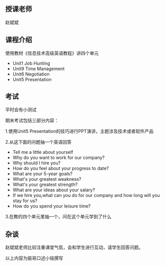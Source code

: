 ## 授课老师

赵斌斌

## 课程介绍

使用教材《信息技术高级英语教程》讲四个单元

- Unit1 Job Hunting
- Unit9 Time Management
- Unit6 Negotiation
- Unit5 Presentation

## 考试

平时会有小测试

期末考试包括三部分内容：

1.使用Unit5 Presentation的技巧进行PPT演讲，主题涉及技术或者软件产品

2.从这下面的问题抽一个英语回答

- Tell me a little about yourself 
- Why do you want to work for our company? 
- Why should I hire you? 
- How do you feel about your progress to date?
-  What are your 5-year goals?
-  What's your greatest weakness? 
- What's your greatest strength? 
- What are your ideas about your salary?
-  If we hire you,what can you do for our company and how long will you stay for us? 
- How do you spend your leisure time?

3.在教的四个单元里抽一个，问在这个单元学到了什么

## 杂谈

赵斌斌老师比较注重课堂气氛，会和学生进行互动，请学生回答问题。

以上内容为振哥口述小铭撰写

